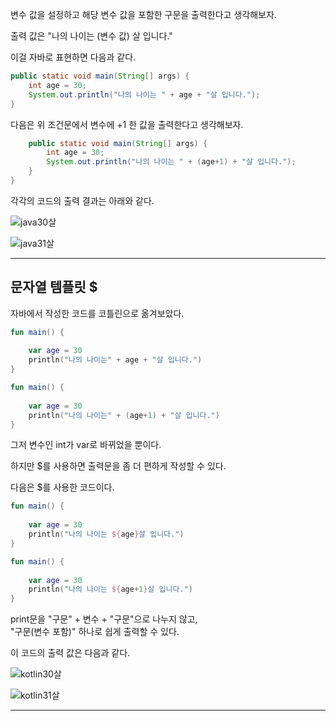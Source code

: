 
변수 값을 설정하고 해당 변수 값을 포함한 구문을 출력한다고 생각해보자.

출력 값은 "나의 나이는 (변수 값) 살 입니다."

이걸 자바로 표현하면 다음과 같다.

```java
public static void main(String[] args) {  
    int age = 30;  
    System.out.println("나의 나이는 " + age + "살 입니다.");  
}
```

다음은 위 조건문에서 변수에 +1 한 값을 출력한다고 생각해보자.

```java
    public static void main(String[] args) {  
        int age = 30;  
        System.out.println("나의 나이는 " + (age+1) + "살 입니다.");  
    }  
}
```

각각의 코드의 출력 결과는 아래와 같다.

![java30살](https://raw.githubusercontent.com/tlskals/img/main/Kotlin/java30살.PNG)

![java31살](https://raw.githubusercontent.com/tlskals/img/main/Kotlin/java31살.PNG)

---------
## 문자열 템플릿 $

자바에서 작성한 코드를 코틀린으로 옮겨보았다.

```kotlin
fun main() {  
  
    var age = 30  
    println("나의 나이는" + age + "살 입니다.")  
}
```

```kotlin
fun main() {  
  
    var age = 30  
    println("나의 나이는" + (age+1) + "살 입니다.")  
}
```

그저 변수인 int가 var로 바뀌었을 뿐이다.

하지만 $를 사용하면 출력문을 좀 더 편하게 작성할 수 있다.

다음은 $를 사용한 코드이다.

```kotlin
fun main() {  
  
    var age = 30  
    println("나의 나이는 ${age}살 입니다.")  
}
```

```kotlin
fun main() {  
  
    var age = 30  
    println("나의 나이는 ${age+1}살 입니다.")  
}
```

print문을 "구문" + 변수 + "구문"으로 나누지 않고, </br>
"구문(변수 포함)" 하나로 쉽게 출력할 수 있다.

이 코드의 출력 값은 다음과 같다.

![kotlin30살](https://raw.githubusercontent.com/tlskals/img/main/Kotlin/kotlin30살.PNG)

![kotlin31살](https://raw.githubusercontent.com/tlskals/img/main/Kotlin/kotlin31살.PNG)

-----------------

